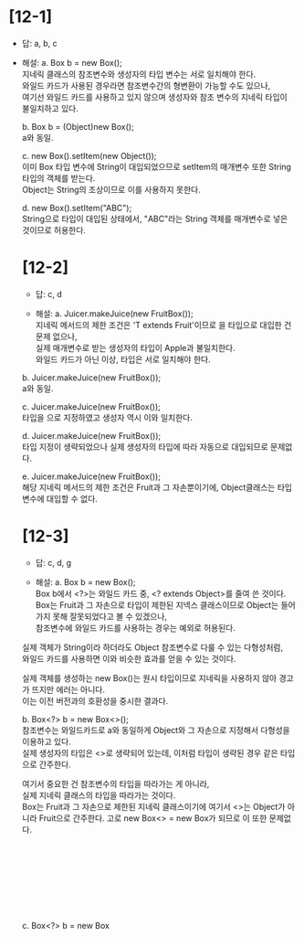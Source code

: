 # [12-1]
- 답: a, b, c

- 해설: a. Box<Object> b = new Box<String>();<br>
지네릭 클래스의 참조변수와 생성자의 타입 변수는 서로 일치해야 한다.<br>
와일드 카드가 사용된 경우라면 참조변수간의 형변환이 가능할 수도 있으나,<br>
여기선 와일드 카드를 사용하고 있지 않으며 생성자와 참조 변수의 지네릭 타입이 불일치하고 있다.

b. Box<Object> b = (Object)new Box<String>();<br>
a와 동일.

c. new Box<String>().setItem(new Object());<br>
이미 Box 타입 변수에 String이 대입되었으므로 setItem의 매개변수 또한 String타입의 객체를 받는다.<br>
Object는 String의 조상이므로 이를 사용하지 못한다.

d. new Box<String>().setItem("ABC");<br>
String으로 타입이 대입된 상태에서, "ABC"라는 String 객체를 매개변수로 넣은 것이므로 허용한다.

# [12-2]
- 답: c, d

- 해설: a. Juicer.<Apple>makeJuice(new FruitBox<Fruit>());<br>
지네릭 메서드의 제한 조건은 'T extends Fruit'이므로 <Apple>을 타입으로 대입한 건 문제 없으나,<br>
실제 매개변수로 받는 생성자의 타입이 Apple과 불일치한다.<br>
와일드 카드가 아닌 이상, 타입은 서로 일치해야 한다.

b. Juicer.<Fruit>makeJuice(new FruitBox<Grape>());<br>
a와 동일.

c. Juicer.<Fruit>makeJuice(new FruitBox<Fruit>());<br>
타입을 <Fruit>으로 지정하였고 생성자 역시 이와 일치한다.

d. Juicer.makeJuice(new FruitBox<Apple>());<br>
타입 지정이 생략되었으나 실제 생성자의 타입에 따라 자동으로 대입되므로 문제없다.

e. Juicer.makeJuice(new FruitBox<Object>());<br>
해당 지네릭 메서드의 제한 조건은 Fruit과 그 자손뿐이기에, Object클래스는 타입 변수에 대입할 수 없다.

# [12-3]
- 답: c, d, g

- 해설: a. Box<?> b = new Box();<br>
Box<?> b에서 <?>는 와일드 카드 중, <? extends Object>를 줄여 쓴 것이다.<br>
Box는 Fruit과 그 자손으로 타입이 제한된 지넥스 클래스이므로 Object는 들어가지 못해 잘못되었다고 볼 수 있겠으나,<br>
참조변수에 와일드 카드를 사용하는 경우는 예외로 허용된다.

실제 객체가 String이라 하더라도 Object 참조변수로 다룰 수 있는 다형성처럼,<br>
와일드 카드를 사용하면 이와 비슷한 효과를 얻을 수 있는 것이다.

실제 객체를 생성하는 new Box()는 원시 타입이므로 지네릭을 사용하지 않아 경고가 뜨지만 에러는 아니다.<br>
이는 이전 버전과의 호환성을 중시한 결과다.

b. Box<?> b = new Box<>();<br>
참조변수는 와일드카드로 a와 동일하게 Object와 그 자손으로 지정해서 다형성을 이용하고 있다.<br>
실제 생성자의 타입은 <>로 생략되어 있는데, 이처럼 타입이 생략된 경우 같은 타입으로 간주한다.

여기서 중요한 건 참조변수의 타입을 따라가는 게 아니라,<br>
실제 지네릭 클래스의 타입을 따라가는 것이다.<br>
Box는 Fruit과 그 자손으로 제한된 지네릭 클래스이기에 여기서 <>는 Object가 아니라 Fruit으로 간주한다.
고로 new Box<> = new Box<Fruit>가 되므로 이 또한 문제없다.

c. Box<?> b = new Box<Object>();<br>
참조변수는 와일드 카드를 쓰고 있으며, <br>
new Box<Object>는 와일드 카드에 적힌 조건과 맞기에 얼핏 옳게 보이나,<br>
제한된 지네릭 클래스인 Box의 조건과 맞지 않으므로 에러가 뜬다.

d. Box<Object> b = new Box<Fruit>();<br>
지금까지와 달리 참조변수의 타입으로 와일드 카드를 쓰고 있지 않다.<br>
예외가 허용되는 건 와일드 카드인 경우만이므로, 명확한 타입을 대입할 거라면 제한 조건을 따라야 한다.<br>
참조변수의 타입이 제한 조건을 어기고 있을뿐더러, 양쪽의 타입도 일치하지 않으므로 에러가 난다.

e. Box b = new Box<Fruit>();<br>
원시 타입의 참조변수로 지네릭 클래스의 객체를 다루는 것도 허용한다.<br>
이 또한 a와 마찬가지로 호환성을 중시한 결과다.

f. Box<? extends Fruit> b = new Box<Apple>();<br>
참조변수에 와일드 카드를 사용해 다형성을 이용하고 있으며,<br>
실제 대입된 타입도 와일드 카드 및 지네릭 클래스의 제한 조건을 통과한다.

g. Box<? extends Object> b = new Box<? extends Fruit>();<br>
와일드 카드는 어디까지나 매개변수, 참조변수의 조건에 사용되는 것으로 실제 지네릭 클래스를 생성할 때는 사용하지 못한다.<br>
클래스 생성 시에는 대입해야 할 타입이 확실히 정해져야 하므로 new 연산자는 와일드 카드와 병용할 수 없다.<br>
이는 instanceof 연산자도 마찬가지다.

# [12-4]
- 답:

```
public static <T extends Product> ArrayList<T> merge(
    ArrayList<T> list, ArrayList<T> list2){
  ArrayList<T> newList = new ArrayList<>(list);

  newList.addAll(list2);

  return newList;
}
```

- 해설: 지네릭 메서드로 바꿀 것이므로 제어자인 static 오른쪽에 타입을 지정한다.<br>
원래의 메서드가 매개 변수로 와일드 카드를 사용해 Product클래스와 그 자손만 받았으므로 T extends Product로 제한을 둔다.

타입을 제한하였으니 매개변수의 ArrayList들의 타입도 간략히 <T>로 통일하며,<br>
내부에서 새로 생성하는 ArrayList의 타입과 반환시킬 List의 타입도 동일하게 처리한다.<br>
지네릭 메서드로 바꾸며 타입을 제한시켰으므로 와일드 카드를 사용할 필요가 없어진 것이다.

# [12-5]
- 답:

```
Deck() {
  int index = 0;

  for(Card.Kind kind : Card.Kind.values()) {
    for(Card.Number num : Card.Number.values()) {
      cardArr[index++] = new Card(kind, num);
    }
  }
}
```

- 해설: 열거형 2개에서 각각 값을 얻어 Card객체를 만들려면 이중 반복문을 돌릴 필요가 있다.<br>
반복문으로 이를 처리하기 위해 열거형을 배열로 반환받는 values()를 활용한다.<br>
cardArr의 index를 가리키는 변수를 따로 만들어 향상된 for문을 사용해 Card 객체를 생성해서 담아낸다.<br>
배열을 이용하는 반복문에서는 향상된 for문 쪽이 더 간결하다.

# [12-6]
- 답: c

- 해설: Documented는 애너테이션에 대한 정보가 javadoc으로 작성한 문서에 포함되도록 하는 애너테이션.<br>
Target은 애너테이션을 적용할 수 있는 대상을 지정하는 데 사용하며,<br>
Inherited는 해당 애너테이션이 상속할 수 있는 애너테이션이 되도록 할 때 붙이는 애너테이션이다.

메타 애너테이션은 애너테이션을 위한 애너테이션으로, 애너테이션에 붙이는 애너테이션들을 뜻한다.<br>
위에 3가지들은 각각 해당 애너테이션이 어떤 기능을 가지는지, 대상이 무엇인지를 붙이기 위해 사용하나,<br>
Native는 애너테이션에 붙이는 애너테이션이 아니라,<br>
네이티브 메서드에 의해 참조되는 상수 필드에 사용하는 애너테이션이다.

# [12-7]
- 답: b, d

- 해설: 요소의 반환 값들은 무조건 이름을 붙여야 한다.<br>
value가 이름일 경우에는 이를 생략할 수 있으나 해당 문제의 value는 String[] 쪽이고,<br>
int는 별개이므로 메서드의 이름을 함께 적어야 한다.<br>
또한 요소에 복수의 값을 넣을 때는 배열에서처럼 괄호{}를 추가로 사용해야 한다.
